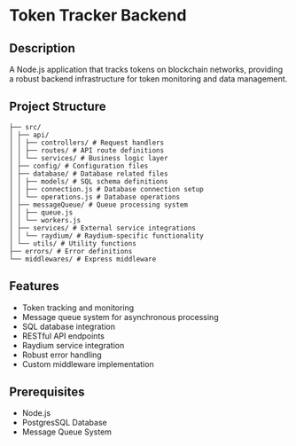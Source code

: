 # Token Tracker Backend

## Description

A Node.js application that tracks tokens on blockchain networks, providing a robust backend infrastructure for token monitoring and data management.

## Project Structure

```.
├── src/
│ ├── api/
│ │ ├── controllers/ # Request handlers
│ │ ├── routes/ # API route definitions
│ │ └── services/ # Business logic layer
│ ├── config/ # Configuration files
│ ├── database/ # Database related files
│ │ ├── models/ # SQL schema definitions
│ │ ├── connection.js # Database connection setup
│ │ └── operations.js # Database operations
│ ├── messageQueue/ # Queue processing system
│ │ ├── queue.js
│ │ └── workers.js
│ ├── services/ # External service integrations
│ │ └── raydium/ # Raydium-specific functionality
│ └── utils/ # Utility functions
├── errors/ # Error definitions
└── middlewares/ # Express middleware
```

## Features

-   Token tracking and monitoring
-   Message queue system for asynchronous processing
-   SQL database integration
-   RESTful API endpoints
-   Raydium service integration
-   Robust error handling
-   Custom middleware implementation

## Prerequisites

-   Node.js
-   PostgresSQL Database
-   Message Queue System

```

```
